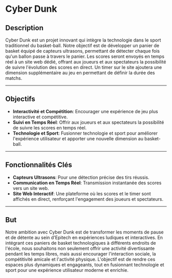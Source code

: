 # Cyber Dunk

## Description
Cyber Dunk est un projet innovant qui intègre la technologie dans le sport traditionnel du basket-ball. Notre objectif est de développer un panier de basket équipé de capteurs ultrasons, permettant de détecter chaque fois qu'un ballon passe à travers le panier. Les scores seront envoyés en temps réel à un site web dédié, offrant aux joueurs et aux spectateurs la possibilité de suivre l'évolution des scores en direct. Un timer sur le site ajoutera une dimension supplémentaire au jeu en permettant de définir la durée des matchs.

---

## Objectifs
- **Interactivité et Compétition**: Encourager une expérience de jeu plus interactive et compétitive.
- **Suivi en Temps Réel**: Offrir aux joueurs et aux spectateurs la possibilité de suivre les scores en temps réel.
- **Technologie et Sport**: Fusionner technologie et sport pour améliorer l'expérience utilisateur et apporter une nouvelle dimension au basket-ball.

---

## Fonctionnalités Clés
- **Capteurs Ultrasons**: Pour une détection précise des tirs réussis.
- **Communication en Temps Réel**: Transmission instantanée des scores vers un site web.
- **Site Web Interactif**: Une plateforme où les scores et le timer sont affichés en direct, renforçant l'engagement des joueurs et spectateurs.

---

## But
Notre ambition avec Cyber Dunk est de transformer les moments de pause et de détente au sein d'Epitech en expériences ludiques et interactives. En intégrant ces paniers de basket technologiques à différents endroits de l'école, nous souhaitons non seulement offrir une activité divertissante pendant les temps libres, mais aussi encourager l'interaction sociale, la compétitivité amicale et l'activité physique. L'objectif est de rendre ces espaces plus dynamiques et engageants, tout en fusionnant technologie et sport pour une expérience utilisateur moderne et enrichie.

